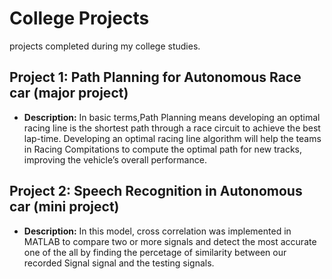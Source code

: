 # College Projects

projects completed during my college studies.

## Project 1: Path Planning for Autonomous Race car (major project)

- **Description:** In basic terms,Path Planning means developing an optimal racing line is the shortest path through a race circuit to achieve the best lap-time. Developing an optimal racing line algorithm will help the teams in Racing Compitations to compute the optimal path for new tracks, improving the vehicle’s overall performance.

## Project 2: Speech Recognition in Autonomous car (mini project)

- **Description:** In this model, cross correlation was implemented in MATLAB to compare two or more signals and detect the most accurate one of the all by finding the percetage of similarity between our recorded Signal signal and the testing signals.
